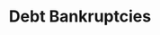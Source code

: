 ---
title: Debt Bankruptcies
longTitle: 'Debt, Bankruptcies'
tags:
- gccommon
relatedTerm:
- "[[Deficit]]"
---